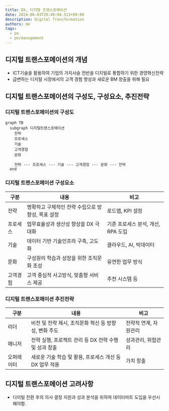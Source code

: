 ```yaml
---
title: DX, 디지털 트랜스포메이션
date: 2024-06-03T20:49:04.513+09:00
description: Digital Transformation
authors: me
tags:
  - pe
  - pe/management
---
```


## 디지털 트랜스포메이션의 개념

- ICT기술을 활용하여 기업의 가치사슬 전반을 디지털로 통합하기 위한 경영혁신전략
- 급변하는 디지털 시장에서의 고객 경험 향상과 새로운 BM 창출을 위해 필요

## 디지털 트랜스포메이션의 구성도, 구성요소, 추진전략

### 디지털 트랜스포메이션의 구성도

```mermaid
graph TB
  subgraph 디지털트랜스포메이션
    전략
    프로세스
    기술
    고객경험
    문화

    전략 --- 프로세스 --- 기술 --- 고객경험 --- 문화 --- 전략
  end
```

### 디지털 트랜스포메이션 구성요소

| 구분     | 내용                                              | 비고                               |
| -------- | ------------------------------------------------- | ---------------------------------- |
| 전략     | 명확하고 구체적인 전략 수립으로 방향성, 목표 설정 | 로드맵, KPI 설정                   |
| 프로세스 | 업무효율성과 생산성 향상을 DX 극대화              | 기존 프로세스 분석, 개선, RPA 도입 |
| 기술     | 데이터 기반 기술인프라 구축, 고도화               | 클라우드, AI, 빅데이터             |
| 문화     | 구성원의 학습과 성장을 위한 조직문화 조성         | 유연한 업무 방식                   |
| 고객경험 | 고객 중심적 사고방식, 맞춤형 서비스 제공          | 추천 시스템 등                     |

### 디지털 트랜스포메이션 추진전략

| 구분       | 내용                                                    | 비고                  |
| ---------- | ------------------------------------------------------- | --------------------- |
| 리더       | 비전 및 전략 제시, 조직문화 혁신 등 방향성, 변화 주도   | 전략적 연계, 자원관리 |
| 매니저     | 전략 실행, 프로젝트 관리 등 DX 전략 수행 및 성과 창출   | 성과관리, 위험관리    |
| 오퍼레이터 | 새로운 기술 학습 및 활용, 프로세스 개선 등 DX 업무 적용 | 가치 창출             |

## 디지털 트랜스포메이션 고려사항

- 디이털 전환 후의 의사 결정 지원과 성과 분석을 위하여 데이터마트 도입을 우선시 해야함.
